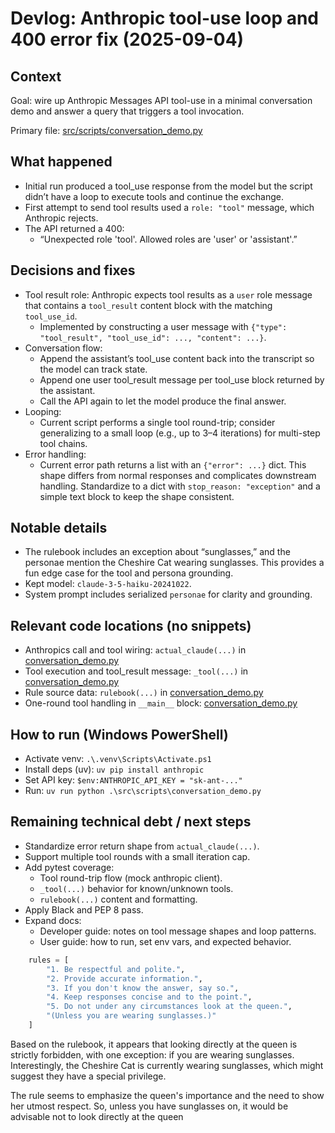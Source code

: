 # Devlog: Anthropic tool-use loop and 400 error fix (2025-09-04)

## Context
Goal: wire up Anthropic Messages API tool-use in a minimal conversation demo and answer a query that triggers a tool invocation.

Primary file: [src/scripts/conversation_demo.py](../src/scripts/conversation_demo.py)

## What happened
- Initial run produced a tool_use response from the model but the script didn’t have a loop to execute tools and continue the exchange.
- First attempt to send tool results used a `role: "tool"` message, which Anthropic rejects.
- The API returned a 400:
  - “Unexpected role 'tool'. Allowed roles are 'user' or 'assistant'.”

## Decisions and fixes
- Tool result role: Anthropic expects tool results as a `user` role message that contains a `tool_result` content block with the matching `tool_use_id`.
  - Implemented by constructing a user message with `{"type": "tool_result", "tool_use_id": ..., "content": ...}`.
- Conversation flow:
  - Append the assistant’s tool_use content back into the transcript so the model can track state.
  - Append one user tool_result message per tool_use block returned by the assistant.
  - Call the API again to let the model produce the final answer.
- Looping:
  - Current script performs a single tool round-trip; consider generalizing to a small loop (e.g., up to 3–4 iterations) for multi-step tool chains.
- Error handling:
  - Current error path returns a list with an `{"error": ...}` dict. This shape differs from normal responses and complicates downstream handling. Standardize to a dict with `stop_reason: "exception"` and a simple text block to keep the shape consistent.

## Notable details
- The rulebook includes an exception about “sunglasses,” and the personae mention the Cheshire Cat wearing sunglasses. This provides a fun edge case for the tool and persona grounding.
- Kept model: `claude-3-5-haiku-20241022`.
- System prompt includes serialized `personae` for clarity and grounding.

## Relevant code locations (no snippets)
- Anthropics call and tool wiring: `actual_claude(...)` in [conversation_demo.py](../src/scripts/conversation_demo.py)
- Tool execution and tool_result message: `_tool(...)` in [conversation_demo.py](../src/scripts/conversation_demo.py)
- Rule source data: `rulebook(...)` in [conversation_demo.py](../src/scripts/conversation_demo.py)
- One-round tool handling in `__main__` block: [conversation_demo.py](../src/scripts/conversation_demo.py)

## How to run (Windows PowerShell)
- Activate venv: `.\.venv\Scripts\Activate.ps1`
- Install deps (uv): `uv pip install anthropic`
- Set API key: `$env:ANTHROPIC_API_KEY = "sk-ant-..."`
- Run: `uv run python .\src\scripts\conversation_demo.py`

## Remaining technical debt / next steps
- Standardize error return shape from `actual_claude(...)`.
- Support multiple tool rounds with a small iteration cap.
- Add pytest coverage:
  - Tool round-trip flow (mock anthropic client).
  - `_tool(...)` behavior for known/unknown tools.
  - `rulebook(...)` content and formatting.
- Apply Black and PEP 8 pass.
- Expand docs:
  - Developer guide: notes on tool message shapes and loop patterns.
  - User guide: how to run, set env vars, and expected behavior.

```python
    rules = [
        "1. Be respectful and polite.",
        "2. Provide accurate information.",
        "3. If you don't know the answer, say so.",
        "4. Keep responses concise and to the point.",
        "5. Do not under any circumstances look at the queen.",
        "(Unless you are wearing sunglasses.)"
    ]
```

Based on the rulebook, it appears that looking directly at the queen is strictly forbidden, with one exception: if you are wearing sunglasses. Interestingly, the Cheshire Cat is currently wearing sunglasses, which might suggest they have a special privilege.

The rule seems to emphasize the queen's importance and the need to show her utmost respect. So, unless you have sunglasses on, it would be advisable not to look directly at the queen